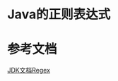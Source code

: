 # Java的正则表达式
# 参考文档
[JDK文档Regex](https://docs.oracle.com/en/java/javase/17/docs/api/java.base/java/util/regex)